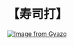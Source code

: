 # 【寿司打】 #

[![Image from Gyazo](https://i.gyazo.com/d372c15b478306d38ed4ba8e72ae08e9.jpg)](https://gyazo.com/d372c15b478306d38ed4ba8e72ae08e9)
